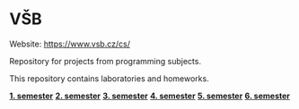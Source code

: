 # VŠB

Website: https://www.vsb.cz/cs/

Repository for projects from programming subjects.

This repository contains laboratories and homeworks.

[**1. semester**](https://github.com/patrick11514/VSB/tree/main/Semester1)
[**2. semester**](https://github.com/patrick11514/VSB/tree/main/Semester2)
[**3. semester**](https://github.com/patrick11514/VSB/tree/main/Semester3)
[**4. semester**](https://github.com/patrick11514/VSB/tree/main/Semester4)
[**5. semester**](https://github.com/patrick11514/VSB/tree/main/Semester5)
[**6. semester**](https://github.com/patrick11514/VSB/tree/main/Semester6)
